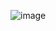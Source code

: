 ![image](https://user-images.githubusercontent.com/89120960/221478599-89d92afb-5e9d-4c5c-8f8a-2b1095d3c11a.png)
